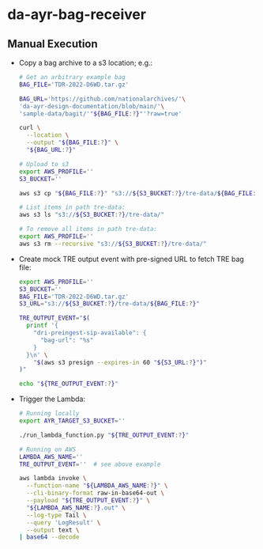 # da-ayr-bag-receiver

## Manual Execution

* Copy a bag archive to a s3 location; e.g.:

     ```bash
     # Get an arbitrary example bag
     BAG_FILE='TDR-2022-D6WD.tar.gz'
   
     BAG_URL='https://github.com/nationalarchives/'\
     'da-ayr-design-documentation/blob/main/'\
     'sample-data/bagit/'"${BAG_FILE:?}"'?raw=true'
   
     curl \
       --location \
       --output "${BAG_FILE:?}" \
       "${BAG_URL:?}"
     
     # Upload to s3
     export AWS_PROFILE=''
     S3_BUCKET=''
     
     aws s3 cp "${BAG_FILE:?}" "s3://${S3_BUCKET:?}/tre-data/${BAG_FILE:?}"
     
     # List items in path tre-data:
     aws s3 ls "s3://${S3_BUCKET:?}/tre-data/"
     ```

     ```bash
     # To remove all items in path tre-data:
     export AWS_PROFILE=''
     aws s3 rm --recursive "s3://${S3_BUCKET:?}/tre-data/"
     ```

* Create mock TRE output event with pre-signed URL to fetch TRE bag file:

    ```bash
    export AWS_PROFILE=''
    S3_BUCKET=''
    BAG_FILE='TDR-2022-D6WD.tar.gz'
    S3_URL="s3://${S3_BUCKET:?}/tre-data/${BAG_FILE:?}"
  
    TRE_OUTPUT_EVENT="$(
      printf '{
        "dri-preingest-sip-available": {
          "bag-url": "%s"
        }
      }\n' \
        "$(aws s3 presign --expires-in 60 "${S3_URL:?}")"
    )"
    
    echo "${TRE_OUTPUT_EVENT:?}"
    ```

* Trigger the Lambda:

    ```bash
    # Running locally
    export AYR_TARGET_S3_BUCKET=''
  
    ./run_lambda_function.py "${TRE_OUTPUT_EVENT:?}"
    ```

    ```bash
    # Running on AWS
    LAMBDA_AWS_NAME=''
    TRE_OUTPUT_EVENT=''  # see above example
  
    aws lambda invoke \
      --function-name "${LAMBDA_AWS_NAME:?}" \
      --cli-binary-format raw-in-base64-out \
      --payload "${TRE_OUTPUT_EVENT:?}" \
      "${LAMBDA_AWS_NAME:?}.out" \
      --log-type Tail \
      --query 'LogResult' \
      --output text \
    | base64 --decode
    ```

